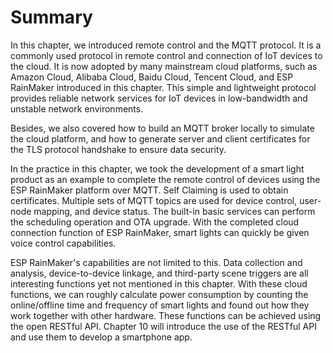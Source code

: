 # Summary

In this chapter, we introduced remote control and the MQTT protocol. It
is a commonly used protocol in remote control and connection of IoT
devices to the cloud. It is now adopted by many mainstream cloud
platforms, such as Amazon Cloud, Alibaba Cloud, Baidu Cloud, Tencent
Cloud, and ESP RainMaker introduced in this chapter. This simple and
lightweight protocol provides reliable network services for IoT devices
in low-bandwidth and unstable network environments.

Besides, we also covered how to build an MQTT broker locally to simulate
the cloud platform, and how to generate server and client certificates
for the TLS protocol handshake to ensure data security.

In the practice in this chapter, we took the development of a smart
light product as an example to complete the remote control of devices
using the ESP RainMaker platform over MQTT. Self Claiming is used to
obtain certificates. Multiple sets of MQTT topics are used for device
control, user-node mapping, and device status. The built-in basic
services can perform the scheduling operation and OTA upgrade. With the
completed cloud connection function of ESP RainMaker, smart lights can
quickly be given voice control capabilities.

ESP RainMaker's capabilities are not limited to this. Data collection
and analysis, device-to-device linkage, and third-party scene triggers
are all interesting functions yet not mentioned in this chapter. With
these cloud functions, we can roughly calculate power consumption by
counting the online/offline time and frequency of smart lights and found
out how they work together with other hardware. These functions can be
achieved using the open RESTful API. Chapter 10 will introduce the use
of the RESTful API and use them to develop a smartphone app.
